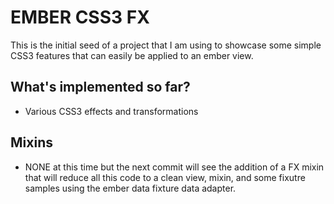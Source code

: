 # EMBER CSS3 FX

This is the initial seed of a project that I am using to showcase some simple CSS3 features that can easily be applied to an ember view.  

## What's implemented so far?
* Various CSS3 effects and transformations


## Mixins
* NONE at this time but the next commit will see the addition of a FX mixin that will reduce all this code to a clean view, mixin, and some fixutre samples using the ember data fixture data adapter.


